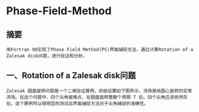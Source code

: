 # Phase-Field-Method
## 摘要
    用Fortran 90实现了Phase Field Method(PS)界面捕捉方法，通过计算Rotation of a Zalesak disk问题，进行验证和分析。
## 一、Rotation of a Zalesak disk问题
    Zalesak 圆盘旋转问题是一个二维验证算例，初始设置如下图所示，流场是绕圆心旋转的定常流场。在这个问题中，四个尖角是难点，在圆盘旋转整数个周期 T 后，四个尖角应该依然存在。这个算例可以很明显的测试出界面捕捉方法对于尖角捕捉的准确性。
